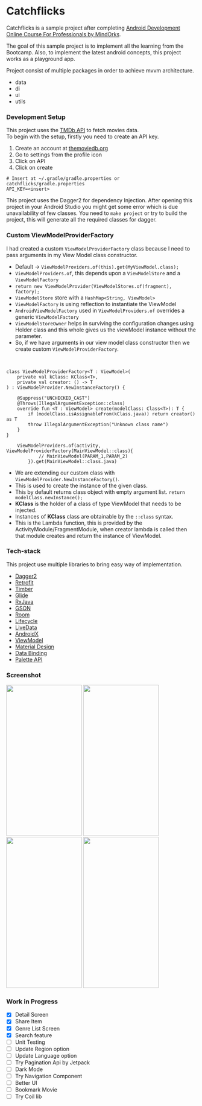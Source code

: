 # Catchflicks
Catchflicks is a sample project after completing [Android Development Online Course For Professionals by MindOrks](https://bootcamp.mindorks.com/). 

The goal of this sample project is to implement all the learning from the Bootcamp. Also, to implement the latest android concepts, this project works as a playground app.

Project consist of multiple packages in order to achieve mvvm architecture.
* data
* di
* ui
* utils

### Development Setup
This project uses the [TMDb API](https://developers.themoviedb.org/4/getting-started) to fetch movies data.<br>
To begin with the setup, firstly you need to create an API key. 

1. Create an account at [themoviedb.org](https://www.themoviedb.org/documentation/api)
1. Go to settings from the profile icon
1. Click on API
1. Click on create

```
# Insert at ~/.gradle/gradle.properties or catchflicks/gradle.properties
API_KEY=<insert>
```
This project uses the Dagger2 for dependency Injection. After opening this project in your Android Studio you might get some error which is due unavailability of few classes. You need to `make project` or try to build the project, this will generate all the required classes for dagger. 

### Custom ViewModelProviderFactory
I had created a custom `ViewModelProviderFactory` class because I need to pass arguments in my View Model class constructor. 

- Default -> `ViewModelProviders.of(this).get(MyViewModel.class);`
- `ViewModelProviders.of`, this depends upon a `ViewModelStore` and a `ViewModelFactory`
- `return new ViewModelProvider(ViewModelStores.of(fragment), factory);`
- `ViewModelStore` store with a `HashMap<String, ViewModel>`
- `ViewModelFactory` is using reflection to instantiate the ViewModel
- `AndroidViewModelFactory` used in `ViewModelProviders.of` overrides a generic `ViewModelFactory`
- `ViewModelStoreOwner` helps in surviving the configuration changes using Holder class and this whole gives us the viewModel instance without the parameter.
- So, if we have arguments in our view model class constructor then we create custom `ViewModelProviderFactory`.

<br>

```
class ViewModelProviderFactory<T : ViewModel>(
    private val kClass: KClass<T>,
    private val creator: () -> T
) : ViewModelProvider.NewInstanceFactory() {

    @Suppress("UNCHECKED_CAST")
    @Throws(IllegalArgumentException::class)
    override fun <T : ViewModel> create(modelClass: Class<T>): T {
        if (modelClass.isAssignableFrom(kClass.java)) return creator() as T
        throw IllegalArgumentException("Unknown class name")
    }
}
```

```
    ViewModelProviders.of(activity, ViewModelProviderFactory(MainViewModel::class){
            // MainViewModel(PARAM_1,PARAM_2)
        }).get(MainViewModel::class.java)
```

- We are extending our custom class with `ViewModelProvider.NewInstanceFactory()`.
- This is used to create the instance of the given class. 
- This by default returns class object with empty argument list. `return modelClass.newInstance();`
- **KClass** is the holder of a class of type ViewModel that needs to be injected.
- Instances of **KClass** class are obtainable by the `::class` syntax.
- This is the Lambda function, this is provided by the ActivityModule/FragmentModule, when creator lambda is called then that module creates and return the instance of ViewModel.


### Tech-stack
This project use multiple libraries to bring easy way of implementation.
* [Dagger2](https://dagger.dev/)
* [Retrofit](https://square.github.io/retrofit/)
* [Timber](https://github.com/JakeWharton/timber)
* [Glide](https://github.com/bumptech/glide)
* [RxJava](https://github.com/ReactiveX/RxJava)
* [GSON](https://github.com/google/gson)
* [Room](https://developer.android.com/topic/libraries/architecture/room)
* [Lifecycle](https://developer.android.com/topic/libraries/architecture/lifecycle)
* [LiveData](https://developer.android.com/topic/libraries/architecture/livedata)
* [AndroidX](https://developer.android.com/jetpack/androidx)
* [ViewModel](https://developer.android.com/topic/libraries/architecture/viewmodel)
* [Material Design](https://material.io/develop/android/)
* [Data Binding](https://developer.android.com/topic/libraries/data-binding)
* [Palette API](https://developer.android.com/training/material/palette-colors)

### Screenshot
<p float="left">
<img src="https://raw.github.com/anandwana001/catchflicks/master/screenshot/update_screenshot.jpg" width="200" height="400" />
<img src="https://raw.github.com/anandwana001/catchflicks/master/screenshot/detail_screen.jpg" width="200" height="400" />
<img src="https://raw.github.com/anandwana001/catchflicks/master/screenshot/search_frag.jpg" width="200" height="400" />
<img src="https://raw.github.com/anandwana001/catchflicks/master/screenshot/search_result.jpg" width="200" height="400" />
</p>

### Work in Progress
- [x] Detail Screen
- [x] Share Item
- [x] Genre List Screen
- [x] Search feature
- [ ] Unit Testing
- [ ] Update Region option
- [ ] Update Language option
- [ ] Try Pagination Api by Jetpack
- [ ] Dark Mode
- [ ] Try Navigation Component
- [ ] Better UI
- [ ] Bookmark Movie
- [ ] Try Coil lib
